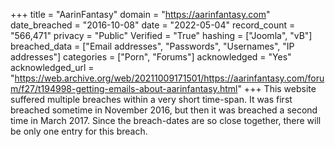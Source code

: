 +++
title = "AarinFantasy"
domain = "https://aarinfantasy.com"
date_breached = "2016-10-08"
date = "2022-05-04"
record_count = "566,471"
privacy = "Public"
Verified = "True"
hashing = ["Joomla", "vB"]
breached_data = ["Email addresses", "Passwords", "Usernames", "IP addresses"]
categories = ["Porn", "Forums"]
acknowledged = "Yes"
acknowledged_url = "https://web.archive.org/web/20211009171501/https://aarinfantasy.com/forum/f27/t194998-getting-emails-about-aarinfantasy.html"
+++
This website suffered multiple breaches within a very short time-span. It was first breached sometime in November 2016, but then it was breached a second time in March 2017. Since the breach-dates are so close together, there will be only one entry for this breach.
